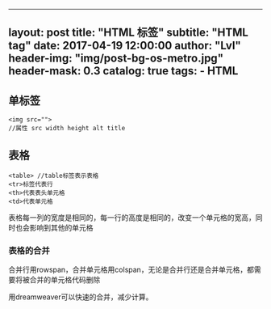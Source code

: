  ---
layout:     post
title:      "HTML 标签"
subtitle:   "HTML tag"
date:       2017-04-19 12:00:00
author:     "LvI"
header-img: "img/post-bg-os-metro.jpg"
header-mask: 0.3
catalog: true
tags:
    - HTML
---

## 单标签

```
<img src="">
//属性 src width height alt title
```

## 表格

```
<table> //table标签表示表格
<tr>标签代表行
<th>代表表头单元格
<td>代表单元格
```

表格每一列的宽度是相同的，每一行的高度是相同的，改变一个单元格的宽高，同时也会影响到其他的单元格
### 表格的合并

合并行用rowspan，合并单元格用colspan，无论是合并行还是合并单元格，都需要将被合并的单元格代码删除

用dreamweaver可以快速的合并，减少计算。



